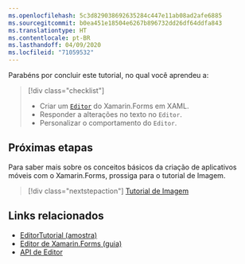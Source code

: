 ```yaml
---
ms.openlocfilehash: 5c3d829038692635284c447e11ab08ad2afe6885
ms.sourcegitcommit: b0ea451e18504e6267b896732dd26df64ddfa843
ms.translationtype: HT
ms.contentlocale: pt-BR
ms.lasthandoff: 04/09/2020
ms.locfileid: "71059532"
---
```

Parabéns por concluir este tutorial, no qual você aprendeu a:

> [!div class="checklist"]
>
> - Criar um [`Editor`](xref:Xamarin.Forms.Editor) do Xamarin.Forms em XAML.
> - Responder a alterações no texto no `Editor`.
> - Personalizar o comportamento do `Editor`.

## <a name="next-steps"></a>Próximas etapas

Para saber mais sobre os conceitos básicos da criação de aplicativos móveis com o Xamarin.Forms, prossiga para o tutorial de Imagem.

> [!div class="nextstepaction"]
> [Tutorial de Imagem](~/get-started/tutorials/image/index.yml)

## <a name="related-links"></a>Links relacionados

- [EditorTutorial (amostra)](https://docs.microsoft.com/samples/xamarin/xamarin-forms-samples/getstarted-tutorials-editortutorial/)
- [Editor de Xamarin.Forms (guia)](~/xamarin-forms/user-interface/text/editor.md)
- [API de Editor](xref:Xamarin.Forms.Editor)
